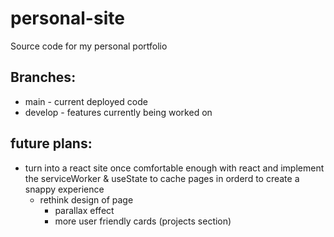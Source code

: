 # personal-site
Source code for my personal portfolio


## Branches: 
 * main - current deployed code 
 * develop - features currently being worked on 


## future plans: 
  * turn into a react site once comfortable enough with react and implement the serviceWorker & useState to cache pages in orderd to create a snappy experience 
    * rethink design of page 
      * parallax effect
      * more user friendly cards (projects section) 
    
  
